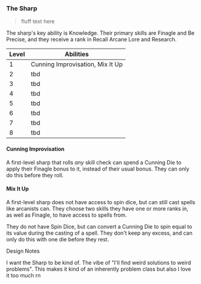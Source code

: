 ### The Sharp

> fluff text here

The sharp's key ability is Knowledge. Their primary skills are Finagle and Be Precise, and they receive a rank in Recall Arcane Lore and Research.

| Level | Abilities |
| ----- | --------- |
| 1 | Cunning Improvisation, Mix It Up |
| 2 | tbd |
| 3 | tbd |
| 4 | tbd |
| 5 | tbd |
| 6 | tbd |
| 7 | tbd |
| 8 | tbd |

#### Cunning Improvisation
A first-level sharp that rolls _any_ skill check can spend a Cunning Die to apply their Finagle bonus to it, instead of their usual bonus. They can only do this before they roll.

#### Mix It Up
A first-level sharp does not have access to spin dice, but can still cast spells like arcanists can. They choose two skills they have one or more ranks in, as well as Finagle, to have access to spells from.

They do not have Spin Dice, but can convert a Cunning Die to spin equal to its value during the casting of a spell. They don't keep any excess, and can only do this with one die before they rest.

Design Notes

I want the Sharp to be kind of. The vibe of "I'll find weird solutions to weird problems". This makes it kind of an inherently problem class but also I love it too much rn
